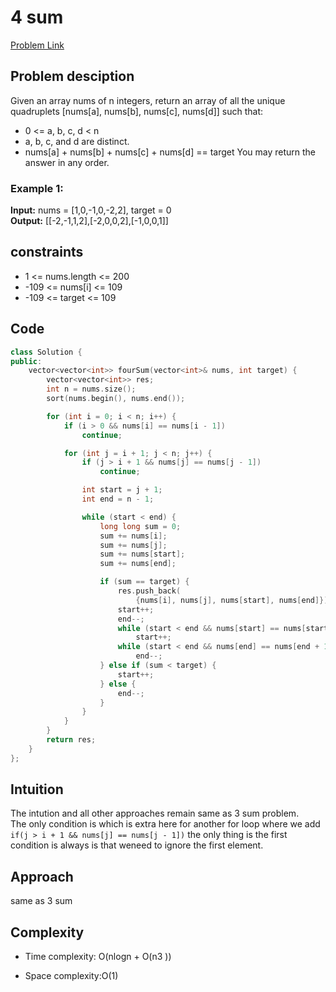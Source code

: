 # 4 sum
[Problem Link](https://leetcode.com/problems/4sum/)

## Problem desciption 

Given an array nums of n integers, return an array of all the unique quadruplets [nums[a], nums[b], nums[c], nums[d]] such that:

* 0 <= a, b, c, d < n
* a, b, c, and d are distinct.
* nums[a] + nums[b] + nums[c] + nums[d] == target
You may return the answer in any order.

### Example 1:

**Input:** nums = [1,0,-1,0,-2,2], target = 0<br>
**Output:** [[-2,-1,1,2],[-2,0,0,2],[-1,0,0,1]]

## constraints
* 1 <= nums.length <= 200
* -109 <= nums[i] <= 109
* -109 <= target <= 109

## Code
```cpp
class Solution {
public:
    vector<vector<int>> fourSum(vector<int>& nums, int target) {
        vector<vector<int>> res;
        int n = nums.size();
        sort(nums.begin(), nums.end());

        for (int i = 0; i < n; i++) {
            if (i > 0 && nums[i] == nums[i - 1])
                continue;

            for (int j = i + 1; j < n; j++) {
                if (j > i + 1 && nums[j] == nums[j - 1])
                    continue;

                int start = j + 1;
                int end = n - 1;

                while (start < end) {
                    long long sum = 0;
                    sum += nums[i];
                    sum += nums[j];
                    sum += nums[start];
                    sum += nums[end];

                    if (sum == target) {
                        res.push_back(
                            {nums[i], nums[j], nums[start], nums[end]});
                        start++;
                        end--;
                        while (start < end && nums[start] == nums[start - 1])
                            start++;
                        while (start < end && nums[end] == nums[end + 1])
                            end--;
                    } else if (sum < target) {
                        start++;
                    } else {
                        end--;
                    }
                }
            }
        }
        return res;
    }
};          
```

## Intuition
The intution and all other approaches remain same as 3 sum problem. 
<br>
The only condition is which is extra here for another for loop where we add ``` if(j > i + 1 && nums[j] == nums[j - 1])```
the only thing is the first condition is always is that weneed to ignore the first element.

## Approach
same as 3 sum

## Complexity
- Time complexity: O(nlogn + O(n3 ))


- Space complexity:O(1)
